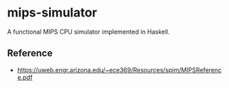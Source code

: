 # mips-simulator

A functional MIPS CPU simulator implemented in Haskell.

## Reference

* https://uweb.engr.arizona.edu/~ece369/Resources/spim/MIPSReference.pdf
